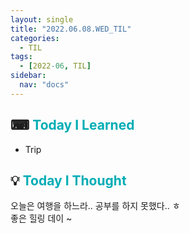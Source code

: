 ```yaml
---
layout: single
title: "2022.06.08.WED_TIL"
categories:
  - TIL
tags:
  - [2022-06, TIL]
sidebar:
  nav: "docs"
---
```


## ⌨ <a style="color:#00adb5">Today I Learned</a>

- Trip

## 💡 <a style="color:#00adb5">Today I Thought</a>
오늘은 여행을 하느라.. 공부를 하지 못했다.. ㅎ<br>
좋은 힐링 데이 ~
